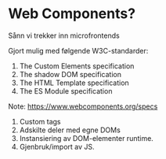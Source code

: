 # Web Components?

Sånn vi trekker inn microfrontends

Gjort mulig med følgende W3C-standarder:
1. The Custom Elements specification
2. The shadow DOM specification
3. The HTML Template specification
4. The ES Module specification

Note:
https://www.webcomponents.org/specs
1. Custom tags
2. Adskilte deler med egne DOMs
3. Instansiering av DOM-elementer runtime.
4. Gjenbruk/import av JS.
